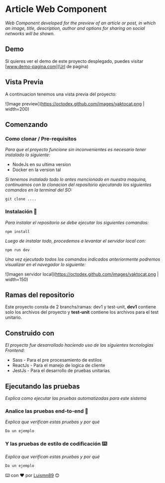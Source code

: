# Article Web Component

_Web Component developed for the preview of an article or post, in which an image, title, description, author and options for sharing on social networks will be shown._

## Demo

Si quieres ver el demo de este proyecto desplegado, puedes visitar [www.demo-pagina.com](Url de pagina)

## Vista Previa

A continuacion tenemos una vista previa del proyecto:

![Image preview](https://octodex.github.com/images/yaktocat.png | width=200)

## Comenzando

### Como clonar / Pre-requisitos

_Para que el proyecto funcione sin inconvenientes es necesario tener instalado lo siguiente:_

- NodeJs en su ultima version
- Docker en la version tal

_Si tenemos instalado todo lo antes mencionado en nuestra maquina, continuamos con la clonacion del repositorio ejecutando los siguientes comandos en la terminal del SO:_

```
git clone ....
```

### Instalación 🔧

_Para instalar el repositorio se debe ejecutar los siguientes comandos:_

```
npm install
```

_Luego de instalar todo, procedemos a levantar el servidor local con:_

```
npm run dev
```

_Una vez ejecutado todos los comandos indicados anteriormente podremos visualizar en el navegador lo siguiente:_

![Imagen servidor local](https://octodex.github.com/images/yaktocat.png | width=150)

## Ramas del repositorio

Este proyecto consta de 2 branchs/ramas: dev1 y test-unit, **dev1** contiene solo los archivos del proyecto y **test-unit** contiene los archivos para el test unitario.

## Construido con

_El proyecto fue desarrollado haciendo uso de las siguientes tecnologias Frontend:_

- Sass - Para el pre procesamiento de estilos
- ReactJs - Para el manejo de logica de cliente
- JestJs - Para el desarrollo de pruebas unitarias

## Ejecutando las pruebas

_Explica como ejecutar las pruebas automatizadas para este sistema_

### Analice las pruebas end-to-end 🔩

_Explica que verifican estas pruebas y por qué_

```
Da un ejemplo
```

### Y las pruebas de estilo de codificación ⌨️

_Explica que verifican estas pruebas y por qué_

```
Da un ejemplo
```

⌨️ con ❤️ por [Luismn89](https://github.com/luismn89) 😊
